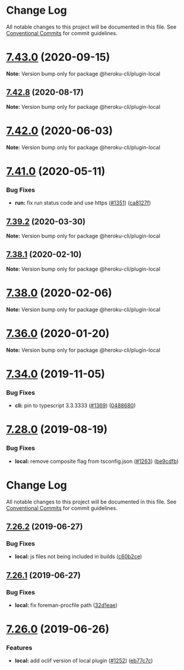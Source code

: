 # Change Log

All notable changes to this project will be documented in this file.
See [Conventional Commits](https://conventionalcommits.org) for commit guidelines.

# [7.43.0](https://github.com/heroku/cli/compare/v7.42.13...v7.43.0) (2020-09-15)

**Note:** Version bump only for package @heroku-cli/plugin-local





## [7.42.8](https://github.com/heroku/cli/compare/v7.42.7...v7.42.8) (2020-08-17)

**Note:** Version bump only for package @heroku-cli/plugin-local





# [7.42.0](https://github.com/heroku/cli/compare/v7.41.1...v7.42.0) (2020-06-03)

**Note:** Version bump only for package @heroku-cli/plugin-local





# [7.41.0](https://github.com/heroku/cli/compare/v7.40.0...v7.41.0) (2020-05-11)


### Bug Fixes

* **run:** fix run status code and use https ([#1351](https://github.com/heroku/cli/issues/1351)) ([ca8127f](https://github.com/heroku/cli/commit/ca8127fd5811d9f9c87aea891d33b36a6835a2ec))





## [7.39.2](https://github.com/heroku/cli/compare/v7.39.1...v7.39.2) (2020-03-30)

**Note:** Version bump only for package @heroku-cli/plugin-local





## [7.38.1](https://github.com/heroku/cli/compare/v7.38.0...v7.38.1) (2020-02-10)

**Note:** Version bump only for package @heroku-cli/plugin-local





# [7.38.0](https://github.com/heroku/cli/compare/v7.37.0...v7.38.0) (2020-02-06)

**Note:** Version bump only for package @heroku-cli/plugin-local





# [7.36.0](https://github.com/heroku/cli/compare/v7.35.1...v7.36.0) (2020-01-20)

**Note:** Version bump only for package @heroku-cli/plugin-local





# [7.34.0](https://github.com/heroku/cli/compare/v7.33.3...v7.34.0) (2019-11-05)


### Bug Fixes

* **cli:** pin to typescript 3.3.3333 ([#1369](https://github.com/heroku/cli/issues/1369)) ([0488680](https://github.com/heroku/cli/commit/0488680))





<a name="7.28.0"></a>
# [7.28.0](https://github.com/heroku/cli/compare/v7.27.1...v7.28.0) (2019-08-19)


### Bug Fixes

* **local:** remove composite flag from tsconfig.json ([#1263](https://github.com/heroku/cli/issues/1263)) ([be9cdfb](https://github.com/heroku/cli/commit/be9cdfb))




# Change Log

All notable changes to this project will be documented in this file.
See [Conventional Commits](https://conventionalcommits.org) for commit guidelines.

## [7.26.2](https://github.com/heroku/cli/compare/v7.26.1...v7.26.2) (2019-06-27)


### Bug Fixes

* **local:** js files not being included in builds ([c60b2ce](https://github.com/heroku/cli/commit/c60b2ce))





## [7.26.1](https://github.com/heroku/cli/compare/v7.26.0...v7.26.1) (2019-06-27)


### Bug Fixes

* **local:** fix foreman-procfile path ([32d1eae](https://github.com/heroku/cli/commit/32d1eae))





# [7.26.0](https://github.com/heroku/cli/compare/v7.25.0...v7.26.0) (2019-06-26)


### Features

* **local:** add oclif version of local plugin ([#1252](https://github.com/heroku/cli/issues/1252)) ([eb77c7c](https://github.com/heroku/cli/commit/eb77c7c))
